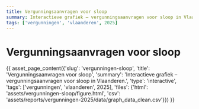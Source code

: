 ```yaml
---
title: Vergunningsaanvragen voor sloop
summary: Interactieve grafiek – vergunningsaanvragen voor sloop in Vlaanderen.
tags: ['vergunningen', 'vlaanderen', 2025]
---
```

# Vergunningsaanvragen voor sloop

{{ asset_page_content({'slug': 'vergunningen-sloop', 'title': 'Vergunningsaanvragen voor sloop', 'summary': 'Interactieve grafiek – vergunningsaanvragen voor sloop in Vlaanderen.', 'type': 'interactive', 'tags': ['vergunningen', 'vlaanderen', 2025], 'files': {'html': 'assets/vergunningen-sloop/figure.html', 'csv': 'assets/reports/vergunningen-2025/data/graph_data_clean.csv'}}) }}
